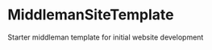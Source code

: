 MiddlemanSiteTemplate
=====================

Starter middleman template for initial website development
